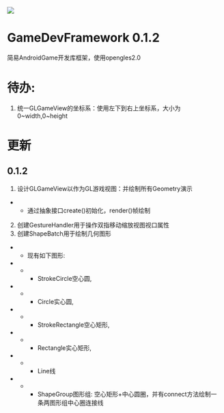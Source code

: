 [![](https://jitpack.io/v/AIDEProjects/GameDevFramework.svg)](https://jitpack.io/#AIDEProjects/GameDevFramework)

# GameDevFramework 0.1.2
简易AndroidGame开发库框架，使用opengles2.0

# 待办: 
1. 统一GLGameView的坐标系：使用左下到右上坐标系，大小为0~width,0~height

# 更新
## 0.1.2
1. 设计GLGameView以作为GL游戏视图：并绘制所有Geometry演示
- - 通过抽象接口create()初始化，render()帧绘制
2. 创建GestureHandler用于操作双指移动缩放视图视口属性
3. 创建ShapeBatch用于绘制几何图形
- - 现有如下图形: 
- - - StrokeCircle空心圆, 
- - - Circle实心圆, 
- - - StrokeRectangle空心矩形, 
- - - Rectangle实心矩形, 
- - - Line线
- - - ShapeGroup图形组: 空心矩形+中心圆圈，并有connect方法绘制一条两图形组中心圈连接线



